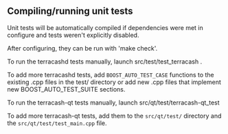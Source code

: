 Compiling/running unit tests
------------------------------------

Unit tests will be automatically compiled if dependencies were met in configure
and tests weren't explicitly disabled.

After configuring, they can be run with 'make check'.

To run the terracashd tests manually, launch src/test/test_terracash .

To add more terracashd tests, add `BOOST_AUTO_TEST_CASE` functions to the existing
.cpp files in the test/ directory or add new .cpp files that
implement new BOOST_AUTO_TEST_SUITE sections.

To run the terracash-qt tests manually, launch src/qt/test/terracash-qt_test

To add more terracash-qt tests, add them to the `src/qt/test/` directory and
the `src/qt/test/test_main.cpp` file.
